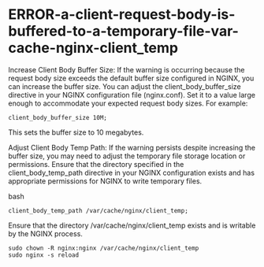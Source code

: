 # ERROR-a-client-request-body-is-buffered-to-a-temporary-file-var-cache-nginx-client_temp

Increase Client Body Buffer Size: If the warning is occurring because the request body size exceeds the default buffer size configured in NGINX, you can increase the buffer size. You can adjust the client_body_buffer_size directive in your NGINX configuration file (nginx.conf). Set it to a value large enough to accommodate your expected request body sizes. For example:

````
client_body_buffer_size 10M;
````
This sets the buffer size to 10 megabytes.

Adjust Client Body Temp Path: If the warning persists despite increasing the buffer size, you may need to adjust the temporary file storage location or permissions. Ensure that the directory specified in the client_body_temp_path directive in your NGINX configuration exists and has appropriate permissions for NGINX to write temporary files.

bash
````
client_body_temp_path /var/cache/nginx/client_temp;
````
Ensure that the directory /var/cache/nginx/client_temp exists and is writable by the NGINX process.
````
sudo chown -R nginx:nginx /var/cache/nginx/client_temp
sudo nginx -s reload
````
